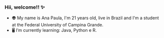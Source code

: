 ### Hii, welcome!! ✨

- 👽 My name is Ana Paula, I'm 21 years old, live in Brazil and I'm a student at the Federal University of Campina Grande.
- 🖥️ I’m currently learning: Java, Python e R.
